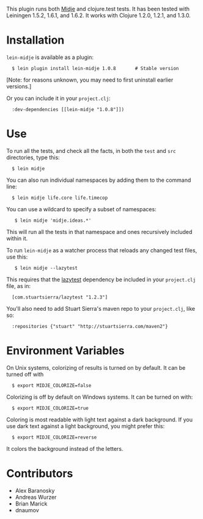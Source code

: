 This plugin runs both
[Midje](https://github.com/marick/Midje) and clojure.test
tests. It has been tested with Leiningen 1.5.2, 1.6.1, and 1.6.2. It
works with Clojure 1.2.0, 1.2.1, and 1.3.0.


Installation
==========

`lein-midje` is available as a plugin:

      $ lein plugin install lein-midje 1.0.8       # Stable version

[Note: for reasons unknown, you may need to first uninstall
earlier versions.]

Or you can include it in your `project.clj`:

      :dev-dependencies [[lein-midje "1.0.8"]])


Use
==========

To run all the tests, and check all the facts, in both the
`test` and `src` directories, type this:

      $ lein midje 

You can also run individual namespaces by adding them to the
command line:

      $ lein midje life.core life.timecop

You can use a wildcard to specify a subset of namespaces:

       $ lein midje 'midje.ideas.*'

This will run all the tests in that namespace and ones
recursively included within it.

To run `lein-midje` as a watcher process that reloads any
changed test files, use this:

       $ lein midje --lazytest

This requires that the
[lazytest](https://github.com/stuartsierra/lazytest)
dependency be included in your `project.clj` file, as in:

      [com.stuartsierra/lazytest "1.2.3"]

You'll also need to add Stuart Sierra's maven repo to your `project.clj`, like so:

      :repositories {"stuart" "http://stuartsierra.com/maven2"}

Environment Variables
==============

On Unix systems, colorizing of results is turned on by default. It can be
turned off with

      $ export MIDJE_COLORIZE=false

Colorizing is off by default on Windows systems. It can be
turned on with:

      $ export MIDJE_COLORIZE=true

Coloring is most readable with light text against a dark
background. If you use dark text against a light background,
you might prefer this:

      $ export MIDJE_COLORIZE=reverse

It colors the background instead of the letters.

Contributors
==========

* Alex Baranosky
* Andreas Wurzer
* Brian Marick
* dnaumov
